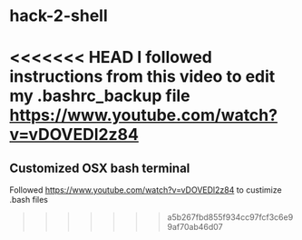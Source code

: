 # hack-2-shell
<<<<<<< HEAD
I followed instructions from this video to edit my .bashrc_backup file 
https://www.youtube.com/watch?v=vDOVEDl2z84
=======

## Customized OSX bash terminal

Followed https://www.youtube.com/watch?v=vDOVEDl2z84 to custimize .bash files 
>>>>>>> a5b267fbd855f934cc97fcf3c6e99af70ab46d07

